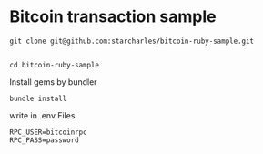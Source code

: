 # Bitcoin transaction sample

```
git clone git@github.com:starcharles/bitcoin-ruby-sample.git


cd bitcoin-ruby-sample
```


Install gems by bundler

```
bundle install
```

write in .env Files 

```.env
RPC_USER=bitcoinrpc 
RPC_PASS=password
```


